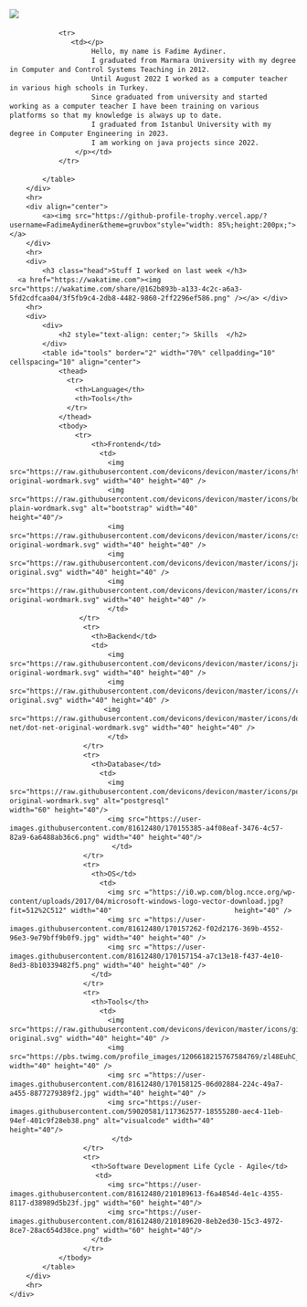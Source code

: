 <!DOCTYPE html>
<html lang="en">
<head>
    <meta charset="UTF-8">
    <meta http-equiv="X-UA-Compatible" content="IE=edge">
    <meta name="viewport" content="width=device-width, initial-scale=1.0">
</head>
<body>
    <div id="content">
       <p aling="center">
    <img src="https://readme-typing-svg.herokuapp.com/?lines=Hello+Welcome+to+my+Github+page;I+am+a+Fullstack+Java+Developer&font=Fira%20Code&center=true&width=740&height=45&color=293462&vCenter=true&size=30">
</p>
        <div id="about">
            <table id="tbl_about">
            
                <tr>
                   <td></p>
                        Hello, my name is Fadime Aydiner. 
                        I graduated from Marmara University with my degree in Computer and Control Systems Teaching in 2012.
                        Until August 2022 I worked as a computer teacher in various high schools in Turkey.                                     
                        Since graduated from university and started working as a computer teacher I have been training on various platforms so that my knowledge is always up to date. 
                        I graduated from Istanbul University with my degree in Computer Engineering in 2023.
                        I am working on java projects since 2022.
                    </p></td>
                </tr>
                
            </table>
        </div>
        <hr>
        <div align="center">
            <a><img src="https://github-profile-trophy.vercel.app/?username=FadimeAydiner&theme=gruvbox"style="width: 85%;height:200px;"></a>
        </div>
        <hr>
        <div>
            <h3 class="head">Stuff I worked on last week </h3>
      <a href="https://wakatime.com"><img src="https://wakatime.com/share/@162b893b-a133-4c2c-a6a3-5fd2cdfcaa04/3f5fb9c4-2db8-4482-9860-2ff2296ef586.png" /></a> </div>
        <hr>
        <div>
            <div>
                <h2 style="text-align: center;"> Skills  </h2>
            </div>
            <table id="tools" border="2" width="70%" cellpadding="10" cellspacing="10" align="center">
                <thead>
                  <tr>
                    <th>Language</th>
                    <th>Tools</th>
                  </tr>
                </thead>
                <tbody>
                    <tr>
                        <th>Frontend</td>
                          <td>
                            <img src="https://raw.githubusercontent.com/devicons/devicon/master/icons/html5/html5-original-wordmark.svg" width="40" height="40" />
                            <img src="https://raw.githubusercontent.com/devicons/devicon/master/icons/bootstrap/bootstrap-plain-wordmark.svg" alt="bootstrap" width="40"                            height="40"/>
                            <img src="https://raw.githubusercontent.com/devicons/devicon/master/icons/css3/css3-original-wordmark.svg" width="40" height="40" />
                            <img src="https://raw.githubusercontent.com/devicons/devicon/master/icons/javascript/javascript-original.svg" width="40" height="40" />
                            <img src="https://raw.githubusercontent.com/devicons/devicon/master/icons/react/react-original-wordmark.svg" width="40" height="40" />
                            </td>
                     </tr>
                      <tr>
                        <th>Backend</td>
                        <td>
                            <img src="https://raw.githubusercontent.com/devicons/devicon/master/icons/java/java-original-wordmark.svg" width="40" height="40" /> 
                            <img src="https://raw.githubusercontent.com/devicons/devicon/master/icons//csharp/csharp-original.svg" width="40" height="40" />  
                           <img src="https://raw.githubusercontent.com/devicons/devicon/master/icons/dot-net/dot-net-original-wordmark.svg" width="40" height="40" />
                            </td>
                      </tr>
                      <tr>
                        <th>Database</td>
                          <td>
                            <img src="https://raw.githubusercontent.com/devicons/devicon/master/icons/postgresql/postgresql-original-wordmark.svg" alt="postgresql"                                   width="60" height="40"/>
                            <img src="https://user-images.githubusercontent.com/81612480/170155385-a4f08eaf-3476-4c57-82a9-6a6488ab36c6.png" width="40" height="40"/>
                             </td>
                      </tr>
                      <tr>
                        <th>OS</td>
                          <td>
                            <img src ="https://i0.wp.com/blog.ncce.org/wp-content/uploads/2017/04/microsoft-windows-logo-vector-download.jpg?fit=512%2C512" width="40"                              height="40" />
                            <img src ="https://user-images.githubusercontent.com/81612480/170157262-f02d2176-369b-4552-96e3-9e79bff9b0f9.jpg" width="40" height="40" />
                            <img src ="https://user-images.githubusercontent.com/81612480/170157154-a7c13e18-f437-4e10-8ed3-8b10339482f5.png" width="40" height="40" />
                        </td>
                      </tr>
                      <tr>
                        <th>Tools</th>
                          <td>
                            <img src="https://raw.githubusercontent.com/devicons/devicon/master/icons/github/github-original.svg" width="40" height="40" />
                            <img src="https://pbs.twimg.com/profile_images/1206618215767584769/zl48EuhC_400x400.jpg" width="40" height="40" />
                            <img src ="https://user-images.githubusercontent.com/81612480/170158125-06d02884-224c-49a7-a455-8877279389f2.jpg" width="40" height="40" />
                            <img src="https://user-images.githubusercontent.com/59020581/117362577-18555280-aec4-11eb-94ef-401c9f28eb38.png" alt="visualcode" width="40"                            height="40"/>   
                             </td>
                      </tr>
                      <tr>
                        <th>Software Development Life Cycle - Agile</td>
                         <td>
                            <img src="https://user-images.githubusercontent.com/81612480/210189613-f6a4854d-4e1c-4355-8117-d38989d5b23f.jpg" width="60" height="40"/>
                            <img src="https://user-images.githubusercontent.com/81612480/210189620-8eb2ed30-15c3-4972-8ce7-28ac654d38ce.png" width="60" height="40"/>
                        </td>
                      </tr>
                </tbody>
            </table>
        </div>
        <hr>
    </div>    
</body>
</html>
